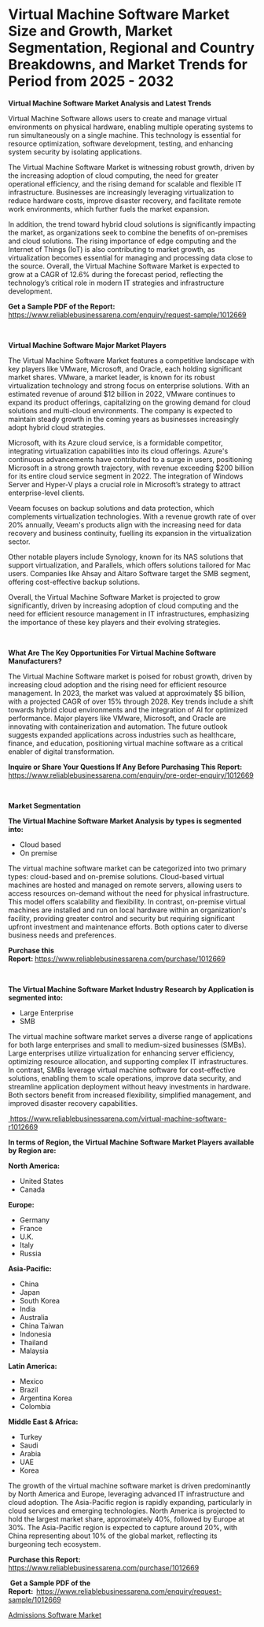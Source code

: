 <p><h1>Virtual Machine Software Market Size and Growth, Market Segmentation, Regional and Country Breakdowns, and Market Trends for Period from 2025 -  2032</h1></p><p><strong>Virtual Machine Software Market Analysis and Latest Trends</strong></p>
<p><p>Virtual Machine Software allows users to create and manage virtual environments on physical hardware, enabling multiple operating systems to run simultaneously on a single machine. This technology is essential for resource optimization, software development, testing, and enhancing system security by isolating applications.</p><p>The Virtual Machine Software Market is witnessing robust growth, driven by the increasing adoption of cloud computing, the need for greater operational efficiency, and the rising demand for scalable and flexible IT infrastructure. Businesses are increasingly leveraging virtualization to reduce hardware costs, improve disaster recovery, and facilitate remote work environments, which further fuels the market expansion. </p><p>In addition, the trend toward hybrid cloud solutions is significantly impacting the market, as organizations seek to combine the benefits of on-premises and cloud solutions. The rising importance of edge computing and the Internet of Things (IoT) is also contributing to market growth, as virtualization becomes essential for managing and processing data close to the source. Overall, the Virtual Machine Software Market is expected to grow at a CAGR of 12.6% during the forecast period, reflecting the technology’s critical role in modern IT strategies and infrastructure development.</p></p>
<p><strong>Get a Sample PDF of the Report:&nbsp;</strong> <a href="https://www.reliablebusinessarena.com/enquiry/request-sample/1012669?utm_campaign=2991&utm_medium=2&utm_source=Github&utm_content=ia&utm_term=06032025&utm_id=virtual-machine-software">https://www.reliablebusinessarena.com/enquiry/request-sample/1012669</a></p>
<p>&nbsp;</p>
<p><strong>Virtual Machine Software Major Market Players</strong></p>
<p><p>The Virtual Machine Software Market features a competitive landscape with key players like VMware, Microsoft, and Oracle, each holding significant market shares. VMware, a market leader, is known for its robust virtualization technology and strong focus on enterprise solutions. With an estimated revenue of around $12 billion in 2022, VMware continues to expand its product offerings, capitalizing on the growing demand for cloud solutions and multi-cloud environments. The company is expected to maintain steady growth in the coming years as businesses increasingly adopt hybrid cloud strategies.</p><p>Microsoft, with its Azure cloud service, is a formidable competitor, integrating virtualization capabilities into its cloud offerings. Azure's continuous advancements have contributed to a surge in users, positioning Microsoft in a strong growth trajectory, with revenue exceeding $200 billion for its entire cloud service segment in 2022. The integration of Windows Server and Hyper-V plays a crucial role in Microsoft’s strategy to attract enterprise-level clients.</p><p>Veeam focuses on backup solutions and data protection, which complements virtualization technologies. With a revenue growth rate of over 20% annually, Veeam's products align with the increasing need for data recovery and business continuity, fuelling its expansion in the virtualization sector.</p><p>Other notable players include Synology, known for its NAS solutions that support virtualization, and Parallels, which offers solutions tailored for Mac users. Companies like Ahsay and Altaro Software target the SMB segment, offering cost-effective backup solutions. </p><p>Overall, the Virtual Machine Software Market is projected to grow significantly, driven by increasing adoption of cloud computing and the need for efficient resource management in IT infrastructures, emphasizing the importance of these key players and their evolving strategies.</p></p>
<p>&nbsp;</p>
<p><strong>What Are The Key Opportunities For Virtual Machine Software Manufacturers?</strong></p>
<p><p>The Virtual Machine Software market is poised for robust growth, driven by increasing cloud adoption and the rising need for efficient resource management. In 2023, the market was valued at approximately $5 billion, with a projected CAGR of over 15% through 2028. Key trends include a shift towards hybrid cloud environments and the integration of AI for optimized performance. Major players like VMware, Microsoft, and Oracle are innovating with containerization and automation. The future outlook suggests expanded applications across industries such as healthcare, finance, and education, positioning virtual machine software as a critical enabler of digital transformation.</p></p>
<p><strong>Inquire or Share Your Questions If Any Before Purchasing This Report:</strong> <a href="https://www.reliablebusinessarena.com/enquiry/pre-order-enquiry/1012669?utm_campaign=2991&utm_medium=2&utm_source=Github&utm_content=ia&utm_term=06032025&utm_id=virtual-machine-software">https://www.reliablebusinessarena.com/enquiry/pre-order-enquiry/1012669</a></p>
<p>&nbsp;</p>
<p><strong>Market Segmentation</strong></p>
<p><strong>The Virtual Machine Software Market Analysis by types is segmented into:</strong></p>
<p><ul><li>Cloud based</li><li>On premise</li></ul></p>
<p><p>The virtual machine software market can be categorized into two primary types: cloud-based and on-premise solutions. Cloud-based virtual machines are hosted and managed on remote servers, allowing users to access resources on-demand without the need for physical infrastructure. This model offers scalability and flexibility. In contrast, on-premise virtual machines are installed and run on local hardware within an organization's facility, providing greater control and security but requiring significant upfront investment and maintenance efforts. Both options cater to diverse business needs and preferences.</p></p>
<p><strong>Purchase this Report:&nbsp;</strong><a href="https://www.reliablebusinessarena.com/purchase/1012669?utm_campaign=2991&utm_medium=2&utm_source=Github&utm_content=ia&utm_term=06032025&utm_id=virtual-machine-software">https://www.reliablebusinessarena.com/purchase/1012669</a></p>
<p>&nbsp;</p>
<p><strong>The Virtual Machine Software Market Industry Research by Application is segmented into:</strong></p>
<p><ul><li>Large Enterprise</li><li>SMB</li></ul></p>
<p><p>The virtual machine software market serves a diverse range of applications for both large enterprises and small to medium-sized businesses (SMBs). Large enterprises utilize virtualization for enhancing server efficiency, optimizing resource allocation, and supporting complex IT infrastructures. In contrast, SMBs leverage virtual machine software for cost-effective solutions, enabling them to scale operations, improve data security, and streamline application deployment without heavy investments in hardware. Both sectors benefit from increased flexibility, simplified management, and improved disaster recovery capabilities.</p></p>
<p><a href="https://www.reliablebusinessarena.com/virtual-machine-software-r1012669?utm_campaign=2991&utm_medium=2&utm_source=Github&utm_content=ia&utm_term=06032025&utm_id=virtual-machine-software">&nbsp;https://www.reliablebusinessarena.com/virtual-machine-software-r1012669</a></p>
<p><strong>In terms of Region, the Virtual Machine Software Market Players available by Region are:</strong></p>
<p>
    <p> <strong> North America: </strong>
        <ul>
            <li>United States</li>
            <li>Canada</li>
        </ul>
        </p> 
    <p> <strong> Europe: </strong>
        <ul>
            <li>Germany</li>
            <li>France</li>
            <li>U.K.</li>
            <li>Italy</li>
            <li>Russia</li>
        </ul>
        </p> 
    <p> <strong> Asia-Pacific: </strong>
        <ul>
            <li>China</li>
            <li>Japan</li>
            <li>South Korea</li>
            <li>India</li>
            <li>Australia</li>
            <li>China Taiwan</li>
            <li>Indonesia</li>
            <li>Thailand</li>
            <li>Malaysia</li>
        </ul>
        </p> 
    <p> <strong> Latin America: </strong>
        <ul>
            <li>Mexico</li>
            <li>Brazil</li>
            <li>Argentina Korea</li>
            <li>Colombia</li>
        </ul>
        </p> 
    <p> <strong> Middle East & Africa: </strong>
        <ul>
            <li>Turkey</li>
            <li>Saudi</li>
            <li>Arabia</li>
            <li>UAE</li>
            <li>Korea</li>
        </ul>
    </p>
    </p>
<p><p>The growth of the virtual machine software market is driven predominantly by North America and Europe, leveraging advanced IT infrastructure and cloud adoption. The Asia-Pacific region is rapidly expanding, particularly in cloud services and emerging technologies. North America is projected to hold the largest market share, approximately 40%, followed by Europe at 30%. The Asia-Pacific region is expected to capture around 20%, with China representing about 10% of the global market, reflecting its burgeoning tech ecosystem.</p></p>
<p><strong>Purchase this Report: </strong><a href="https://www.reliablebusinessarena.com/purchase/1012669?utm_campaign=2991&utm_medium=2&utm_source=Github&utm_content=ia&utm_term=06032025&utm_id=virtual-machine-software">https://www.reliablebusinessarena.com/purchase/1012669</a></p>
<p>&nbsp;<strong>Get a Sample PDF of the Report:&nbsp;&nbsp;</strong><a href="https://www.reliablebusinessarena.com/enquiry/request-sample/1012669?utm_campaign=2991&utm_medium=2&utm_source=Github&utm_content=ia&utm_term=06032025&utm_id=virtual-machine-software">https://www.reliablebusinessarena.com/enquiry/request-sample/1012669</a></p>
<p><strong></strong></p>
<p><p><a href="https://github.com/ternainglin/Market-Research-Report-List-1/blob/main/admissions-software-market.md?utm_campaign=2991&utm_medium=2&utm_source=Github&utm_content=ia&utm_term=06032025&utm_id=virtual-machine-software">Admissions Software Market</a></p></p>